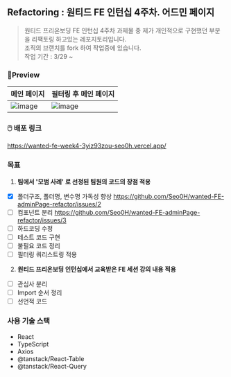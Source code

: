 ## **Refactoring : 원티드 FE 인턴십 4주차. 어드민 페이지**

> 원티드 프리온보딩 FE 인턴십 4주차 과제물 중 제가 개인적으로 구현했던 부분을 리팩토링 하고있는 레포지토리입니다.<br/>
> 조직의 브랜치를 fork 하여 작업중에 있습니다.<br/>
> 작업 기간 : 3/29 ~

### 🌟**Preview**

| 메인 페이지 | 필터링 후 메인 페이지 |
| ----------- | --------------------- |
| ![image](https://user-images.githubusercontent.com/108770949/228792520-f98c5aa6-51d5-4854-992b-905e5ed1b675.png)|![image](https://user-images.githubusercontent.com/108770949/228792619-99f8a926-d4f0-48fb-91f3-beac73986352.png)|

### **🖱️ 배포 링크**

https://wanted-fe-week4-3yiz93zou-seo0h.vercel.app/

### **목표**

1. **팀에서 '모범 사례' 로 선정된 팀원의 코드의 장점 적용**
- [X] 폴더구조, 폴더명, 변수명 가독성 향상 https://github.com/Seo0H/wanted-FE-adminPage-refactor/issues/2
- [ ] 컴포넌트 분리 https://github.com/Seo0H/wanted-FE-adminPage-refactor/issues/3
- [ ] 하드코딩 수정
- [ ] 테스트 코드 구현
- [ ] 불필요 코드 정리
- [ ] 필터링 쿼리스트링 적용

2. **원티드 프리온보딩 인턴십에서 교육받은 FE 세션 강의 내용 적용**
- [ ] 관심사 분리
- [ ] Import 순서 정리
- [ ] 선언적 코드

### **사용 기술 스택**

- React
- TypeScript
- Axios
- @tanstack/React-Table
- @tanstack/React-Query

